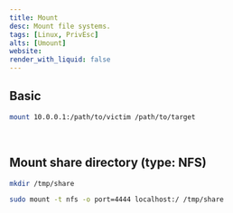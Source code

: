 ```yaml
---
title: Mount
desc: Mount file systems.
tags: [Linux, PrivEsc]
alts: [Umount]
website:
render_with_liquid: false
---
```


## Basic

```sh
mount 10.0.0.1:/path/to/victim /path/to/target
```

<br />

## Mount share directory (type: NFS)

```sh
mkdir /tmp/share

sudo mount -t nfs -o port=4444 localhost:/ /tmp/share
```